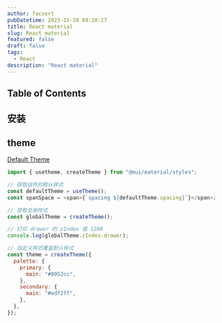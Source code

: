 ```yaml
---
author: facsert
pubDatetime: 2023-11-20 09:20:27
title: React material
slug: React material
featured: false
draft: false
tags:
  - React
description: "React material"
---
```


## Table of Contents

## 安装

## theme

[Default Theme](https://mui.com/material-ui/customization/default-theme/)

```js
import { usetheme, createTheme } from "@mui/material/styles";

// 获取组件的默认样式
const defaultTheme = useTheme();
const spanSpace = <span>{`spacing ${defaultTheme.spacing}`}</span>;

// 获取全局样式
const globalTheme = createTheme();

// 打印 drawer 的 zIndex 值 1200
console.log(globalTheme.zIndex.drawer);

// 自定义样式覆盖默认样式
const theme = createTheme({
  palette: {
    primary: {
      main: "#0052cc",
    },
    secondary: {
      main: "#edf2ff",
    },
  },
});
```
